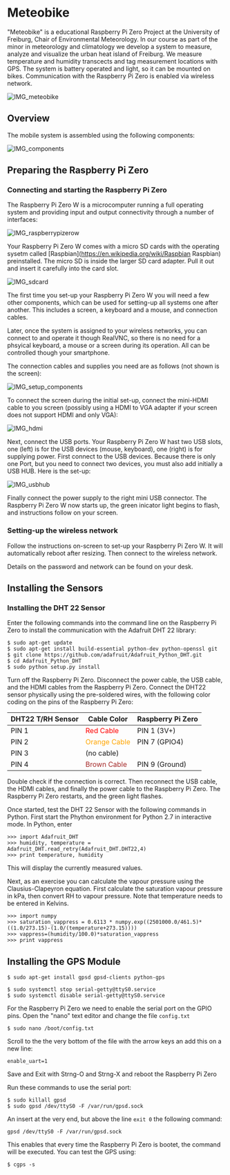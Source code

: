 # Meteobike

"Meteobike" is a educational Raspberry Pi Zero Project at the University of Freiburg, Chair of Environmental Meteorology. In our course as part of the minor in meteorology and climatology we develop a system to measure, analyze and visualize the urban heat island of Freiburg. We measure temperature and humidity transcects and tag measurement locations with GPS. The system is battery operated and light, so it can be mounted on bikes. Communication with the Raspberry Pi Zero is enabled via wireless network.

![IMG_meteobike](IMG_meteobike.jpg)

## Overview

The mobile system is assembled using the following components:

![IMG_components](IMG_components.jpg)

## Preparing the Raspberry Pi Zero

### Connecting and starting the Raspberry Pi Zero

The Raspberry Pi Zero W is a microcomputer running a full operating system and providing input and output connectivity through a number of interfaces:

![IMG_raspberrypizerow](IMG_raspberrypizerow.jpg)

Your Raspberry Pi Zero W comes with a micro SD cards with the operating sysetm called [Raspbian](https://en.wikipedia.org/wiki/Raspbian Raspbian) preinstalled. The micro SD is inside the larger SD card adapter. Pull it out and insert it carefully into the card slot.

![IMG_sdcard](IMG_sdcard.jpg)

The first time you set-up your Raspberry Pi Zero W you will need a few other components, which can be used for setting-up all systems one after another. This includes a screen, a keyboard and a mouse, and connection cables. 

Later, once the system is assigned to your wireless networks, you can connect to and operate it though RealVNC, so there is no need for a phsyical keyboard, a mouse or a screen during its operation. All can be controlled though your smartphone.

The connection cables and supplies you need are as follows (not shown is the screen):

![IMG_setup_components](IMG_setup_components.jpg)

To connect the screen during the initial set-up, connect the mini-HDMI cable to you screen (possibly using a HDMI to VGA adapter if your screen does not support HDMI and only VGA):

![IMG_hdmi](IMG_hdmi.jpg)

Next, connect the USB ports. Your Raspberry Pi Zero W hast two USB slots, one (left) is for the USB devices (mouse, keyboard), one (right) is for supplying power. First connect to the USB devices. Because there is only one Port, but you need to connect two devices, you must also add initially a USB HUB. Here is the set-up:

![IMG_usbhub](IMG_usbhub.jpg)

Finally connect the power supply to the right mini USB connector. The Raspberry Pi Zero W now starts up, the green inicator light begins to flash, and instructions follow on your screen.

### Setting-up the wireless network

Follow the instructions on-screen to set-up your Raspberry Pi Zero W. It will automatically reboot after resizing. Then connect to the wireless network. 

Details on the password and network can be found on your desk.

## Installing the Sensors

### Installing the DHT 22 Sensor

Enter the following commands into the command line on the Raspberry Pi Zero to install the communication with the Adafruit DHT 22 library:

    $ sudo apt-get update
    $ sudo apt-get install build-essential python-dev python-openssl git
    $ git clone https://github.com/adafruit/Adafruit_Python_DHT.git
    $ cd Adafruit_Python_DHT
    $ sudo python setup.py install

Turn off the Raspberry Pi Zero. Disconnect the power cable, the USB cable, and the HDMI cables from the Raspberry Pi Zero. Connect the DHT22 sensor physically using the pre-soldered wires, with the following color coding on the pins of the Raspberry Pi Zero:

| DHT22 T/RH Sensor | Cable Color | Raspberry Pi Zero |
| ------------------ | ----------- | ----------------- |
| PIN 1  | <span style="color: red">Red Cable</span>  | PIN 1 (3V+)
| PIN 2 | <span style="color: orange">Orange Cable</span>  | PIN 7 (GPIO4)
| PIN 3 | (no cable)  |
| PIN 4 | <span style="color: brown">Brown Cable</span>  | PIN 9 (Ground)

Double check if the connection is correct. Then reconnect the USB cable, the HDMI cables, and finally the power cable to the Raspberry Pi Zero. The Raspberry Pi Zero restarts, and the green light flashes.

Once started, test the DHT 22 Sensor with the following commands in Python. First start the Phython environment for Python 2.7 in interactive mode. In Python, enter

    >>> import Adafruit_DHT
    >>> humidity, temperature = Adafruit_DHT.read_retry(Adafruit_DHT.DHT22,4)
    >>> print temperature, humidity
  
This will display the currently measured values.

Next, as an exercise you can calculate the vapour pressure using the Clausius-Clapeyron equation. First calculate the saturation vapour pressure in kPa, then convert RH to vapour pressure. Note that temperature needs to be entered in Kelvins.

    >>> import numpy 
    >>> saturation_vappress = 0.6113 * numpy.exp((2501000.0/461.5)*((1.0/273.15)-(1.0/(temperature+273.15))))
    >>> vappress=(humidity/100.0)*saturation_vappress
    >>> print vappress

## Installing the GPS Module

    $ sudo apt-get install gpsd gpsd-clients python-gps
    
    $ sudo systemctl stop serial-getty@ttyS0.service 
    $ sudo systemctl disable serial-getty@ttyS0.service

For the Raspberry Pi Zero we need to enable the serial port on the GPIO pins. Open the "nano" text editor and change the file `config.txt`
    
    $ sudo nano /boot/config.txt
    
Scroll to the the very bottom of the file with the arrow keys an add this on a new line:
    
    enable_uart=1
    
Save and Exit with Strng-O and Strng-X and reboot the Raspberry Pi Zero

Run these commands to use the serial port:
    
    $ sudo killall gpsd 
    $ sudo gpsd /dev/ttyS0 -F /var/run/gpsd.sock

An insert at the very end, but above the line `exit 0` the following command:

    gpsd /dev/ttyS0 -F /var/run/gpsd.sock

This enables that every time the Raspberry Pi Zero is bootet, the command will be executed. You can test the GPS using:

    $ cgps -s
